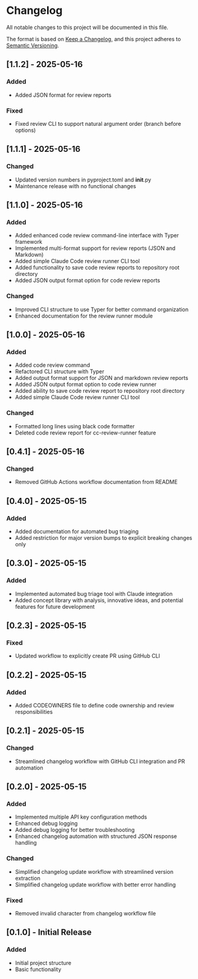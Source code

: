 # Changelog

All notable changes to this project will be documented in this file.

The format is based on [Keep a Changelog](https://keepachangelog.com/en/1.0.0/),
and this project adheres to [Semantic Versioning](https://semver.org/spec/v2.0.0.html).

## [1.1.2] - 2025-05-16

### Added
- Added JSON format for review reports

### Fixed
- Fixed review CLI to support natural argument order (branch before options)

## [1.1.1] - 2025-05-16

### Changed
- Updated version numbers in pyproject.toml and __init__.py
- Maintenance release with no functional changes

## [1.1.0] - 2025-05-16

### Added
- Added enhanced code review command-line interface with Typer framework
- Implemented multi-format support for review reports (JSON and Markdown)
- Added simple Claude Code review runner CLI tool
- Added functionality to save code review reports to repository root directory
- Added JSON output format option for code review reports

### Changed
- Improved CLI structure to use Typer for better command organization
- Enhanced documentation for the review runner module

## [1.0.0] - 2025-05-16

### Added
- Added code review command 
- Refactored CLI structure with Typer
- Added output format support for JSON and markdown review reports
- Added JSON output format option to code review runner
- Added ability to save code review report to repository root directory
- Added simple Claude Code review runner CLI tool

### Changed
- Formatted long lines using black code formatter
- Deleted code review report for cc-review-runner feature

## [0.4.1] - 2025-05-16

### Changed
- Removed GitHub Actions workflow documentation from README

## [0.4.0] - 2025-05-15

### Added
- Added documentation for automated bug triaging
- Added restriction for major version bumps to explicit breaking changes only

## [0.3.0] - 2025-05-15

### Added
- Implemented automated bug triage tool with Claude integration
- Added concept library with analysis, innovative ideas, and potential features for future development

## [0.2.3] - 2025-05-15

### Fixed
- Updated workflow to explicitly create PR using GitHub CLI

## [0.2.2] - 2025-05-15

### Added
- Added CODEOWNERS file to define code ownership and review responsibilities

## [0.2.1] - 2025-05-15

### Changed
- Streamlined changelog workflow with GitHub CLI integration and PR automation

## [0.2.0] - 2025-05-15

### Added
- Implemented multiple API key configuration methods
- Enhanced debug logging
- Added debug logging for better troubleshooting
- Enhanced changelog automation with structured JSON response handling

### Changed
- Simplified changelog update workflow with streamlined version extraction
- Simplified changelog update workflow with better error handling

### Fixed
- Removed invalid character from changelog workflow file

## [0.1.0] - Initial Release

### Added
- Initial project structure
- Basic functionality